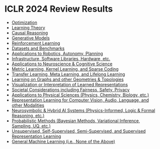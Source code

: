 # ICLR 2024 Review Results

- [Optimization](./optimization.md)
- [Learning Theory](./learning_theory.md)
- [Causal Reasoning](./causal_reasoning.md)
- [Generative Models](./generative_models.md)
- [Reinforcement Learning](./reinforcement_learning.md)
- [Datasets and Benchmarks](./datasets_and_benchmarks.md)
- [Applications to Robotics, Autonomy, Planning](./applications_to_robotics,_autonomy,_planning.md)
- [Infrastructure, Software Libraries, Hardware, etc.](./infrastructure,_software_libraries,_hardware,_etc..md)
- [Applications to Neuroscience & Cognitive Science](./applications_to_neuroscience_&_cognitive_science.md)
- [Metric Learning, Kernel Learning, and Sparse Coding](./metric_learning,_kernel_learning,_and_sparse_coding.md)
- [Transfer Learning, Meta Learning, and Lifelong Learning](./transfer_learning,_meta_learning,_and_lifelong_learning.md)
- [Learning on Graphs and other Geometries & Topologies](./learning_on_graphs_and_other_geometries_&_topologies.md)
- [Visualization or Interpretation of Learned Representations](./visualization_or_interpretation_of_learned_representations.md)
- [Societal Considerations including Fairness, Safety, Privacy](./societal_considerations_including_fairness,_safety,_privacy.md)
- [Applications to Physical Sciences (Physics, Chemistry, Biology, etc.)](./applications_to_physical_sciences_(physics,_chemistry,_biology,_etc.).md)
- [Representation Learning for Computer Vision, Audio, Language, and other Modalities](./representation_learning_for_computer_vision,_audio,_language,_and_other_modalities.md)
- [Neurosymbolic & Hybrid AI Systems (Physics-Informed, Logic & Formal Reasoning, etc.)](./neurosymbolic_&_hybrid_ai_systems_(physics-informed,_logic_&_formal_reasoning,_etc.).md)
- [Probabilistic Methods (Bayesian Methods, Variational Inference, Sampling, UQ, etc.)](./probabilistic_methods_(bayesian_methods,_variational_inference,_sampling,_uq,_etc.).md)
- [Unsupervised, Self-Supervised, Semi-Supervised, and Supervised Representation Learning](./unsupervised,_self-supervised,_semi-supervised,_and_supervised_representation_learning.md)
- [General Machine Learning (i.e., None of the Above)](./general_machine_learning_(i.e.,_none_of_the_above).md)

